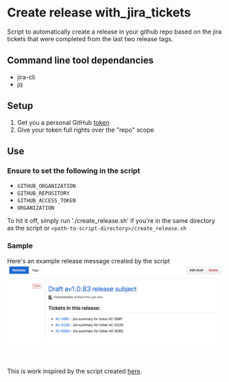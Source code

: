 # Create release with_jira_tickets

Script to automatically create a release in your github repo based on the jira tickets that were completed from the last two release tags.

## Command line tool dependancies

- jira-cli
- jq

## Setup

1. Get you a personal GitHub [token](https://github.com/settings/tokens/new)
2. Give your token full rights over the "repo" scope

## Use

### Ensure to set the following in the script

- `GITHUB_ORGANIZATION`
- `GITHUB_REPOSITORY`
- `GITHUB_ACCESS_TOKEN`
- `ORGANIZATION`

To hit it off, simply run './create_release.sh' if you're in the same directory as the script or `<path-to-script-directory>/create_release.sh`

### Sample

Here's an example release message created by the script
![Alt Text](/media/example-release-message.png?raw=true)

#

This is work inspired by the script created [here](https://github.com/reactiveops/release.sh).
